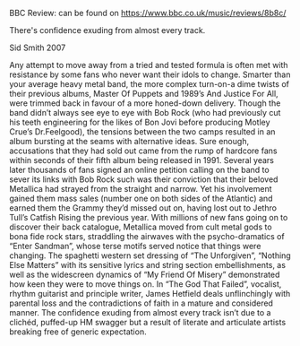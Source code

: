 BBC Review: can be found on https://www.bbc.co.uk/music/reviews/8b8c/

There's confidence exuding from almost every track.

Sid Smith 2007

Any attempt to move away from a tried and tested formula is often met with resistance by some fans who never want their idols to change. Smarter than your average heavy metal band, the more complex turn-on-a dime twists of their previous albums, Master Of Puppets and 1989’s And Justice For All, were trimmed back in favour of a more honed-down delivery. Though the band didn’t always see eye to eye with Bob Rock (who had previously cut his teeth engineering for the likes of Bon Jovi before producing Motley Crue’s Dr.Feelgood), the tensions between the two camps resulted in an album bursting at the seams with alternative ideas.
Sure enough, accusations that they had sold out came from the rump of hardcore fans within seconds of their fifth album being released in 1991. Several years later thousands of fans signed an online petition calling on the band to sever its links with Bob Rock such was their conviction that their beloved Metallica had strayed from the straight and narrow.
Yet his involvement gained them mass sales (number one on both sides of the Atlantic) and earned them the Grammy they’d missed out on, having lost out to Jethro Tull’s Catfish Rising the previous year. With millions of new fans going on to discover their back catalogue, Metallica moved from cult metal gods to bona fide rock stars, straddling the airwaves with the psycho-dramatics of “Enter Sandman”, whose terse motifs served notice that things were changing. The spaghetti western set dressing of “The Unforgiven”, “Nothing Else Matters” with its sensitive lyrics and string section embellishments, as well as the widescreen dynamics of “My Friend Of Misery” demonstrated how keen they were to move things on.
In “The God That Failed”, vocalist, rhythm guitarist and principle writer, James Hetfield deals unflinchingly with parental loss and the contradictions of faith in a mature and considered manner. The confidence exuding from almost every track isn’t due to a clichéd, puffed-up HM swagger but a result of literate and articulate artists breaking free of generic expectation.